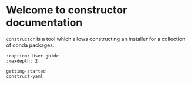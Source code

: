 # Welcome to constructor documentation


`constructor` is a tool which allows constructing an installer for a collection of conda packages.

```{toctree}
:caption: User guide
:maxdepth: 2

getting-started
construct-yaml
```
